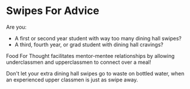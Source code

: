 Swipes For Advice
=============

Are you:
* A first or second year student with way too many dining hall swipes? 
* A third, fourth year, or grad student with dining hall cravings?

Food For Thought facilitates mentor-mentee relationships by allowing underclassmen and upperclassmen to connect over a meal! 

Don't let your extra dining hall swipes go to waste on bottled water, when an experienced upper classmen is just as swipe away.
